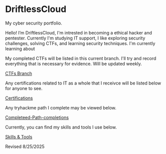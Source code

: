 # DriftlessCloud
My cyber security portfolio.

Hello! I’m DriftlessCloud, I'm intrested in becoming a ethical hacker and pentester. Currently I'm studying IT support, I like exploring security challenges, solving CTFs, and learning security techniques. I'm currently learning about 

My completed CTFs will be listed in this current branch. I'll try and record everything that is necessary for evidence. Will be updated weekly.

[CTFs Branch](https://github.com/DriftlessCloud1/DriftlessCloud/tree/CTFs)

Any certifications related to IT as a whole that I receivce will be listed below for anyone to see.

[Certifications](https://github.com/DriftlessCloud1/DriftlessCloud/tree/Certifications)

Any tryhackme path I complete may be viewed below.

[Completeed-Path-completions](https://github.com/DriftlessCloud1/DriftlessCloud/tree/Completeed-Path-completions)

Currently, you can find my skills and tools I use below.

[Skills & Tools](https://github.com/DriftlessCloud1/DriftlessCloud/tree/Skills-%26-Tools)

Revised 8/25/2025
